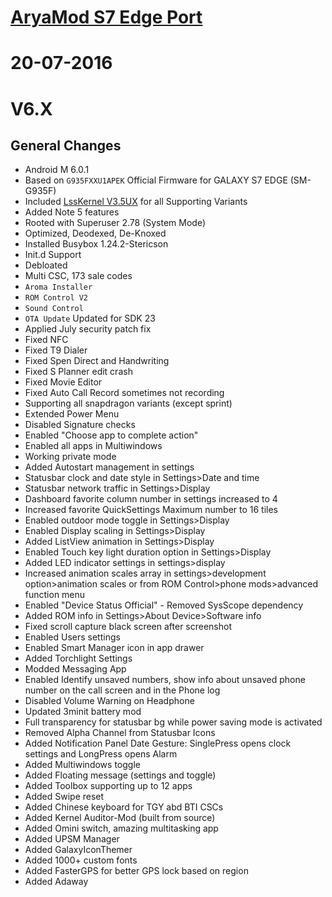 
# [AryaMod S7 Edge Port](http://forum.xda-developers.com/galaxy-note-3/development/rom-aryamod-v1-3-tw-lollipop-5-1-1-t3326976)

# 20-07-2016 
# V6.X
## General Changes
  - Android M 6.0.1
  - Based on `G935FXXU1APEK` Official Firmware for GALAXY S7 EDGE (SM-G935F)
  - Included [LssKernel V3.5UX](http://forum.xda-developers.com/galaxy-note-3/development/kernel-lsskernel-note5ports-soon-6-0-1-t3389886) for all Supporting Variants
  - Added Note 5 features 
  - Rooted with Superuser 2.78 (System Mode)
  - Optimized, Deodexed, De-Knoxed
  - Installed Busybox 1.24.2-Stericson
  - Init.d Support
  - Debloated
  - Multi CSC, 173 sale codes 
  - `Aroma Installer`
  - `ROM Control V2`
  - `Sound Control`
  - `OTA Update` Updated for SDK 23 
  - Applied July security patch fix
  - Fixed NFC
  - Fixed T9 Dialer
  - Fixed Spen Direct and Handwriting
  - Fixed S Planner edit crash
  - Fixed Movie Editor
  - Fixed Auto Call Record sometimes not recording
  - Supporting all snapdragon variants (except sprint)
  - Extended Power Menu
  - Disabled Signature checks
  - Enabled "Choose app to complete action"
  - Enabled all apps in Multiwindows 
  - Working private mode 
  - Added Autostart management in settings
  - Statusbar clock and date style in Settings>Date and time
  - Statusbar network traffic in Settings>Display
  - Dashboard favorite column number in settings increased to 4 
  - Increased favorite QuickSettings Maximum number to 16 tiles
  - Enabled outdoor mode toggle in Settings>Display
  - Enabled Display scaling in Settings>Display
  - Added ListView animation in Settings>Display
  - Enabled Touch key light duration option in Settings>Display
  - Added LED indicator settings in settings>display
  - Increased animation scales array in settings>development option>animation scales or from ROM Control>phone mods>advanced function menu
  - Enabled "Device Status Official" - Removed SysScope dependency
  - Added ROM info in Settings>About Device>Software info 
  - Fixed scroll capture black screen after screenshot
  - Enabled Users settings 
  - Enabled Smart Manager icon in app drawer 
  - Added Torchlight Settings 
  - Modded Messaging App
  - Enabled Identify unsaved numbers, show info about unsaved phone number on the call screen and in the Phone log
  - Disabled Volume Warning on Headphone
  - Updated 3minit battery mod 
  - Full transparency for statusbar bg while power saving mode is activated
  - Removed Alpha Channel from Statusbar Icons
  - Added Notification Panel Date Gesture: SinglePress opens clock settings and LongPress opens Alarm
  - Added Multiwindows toggle
  - Added Floating message (settings and toggle)
  - Added Toolbox supporting up to 12 apps
  - Added Swipe reset 
  - Added Chinese keyboard for TGY abd BTI CSCs 
  - Added Kernel Auditor-Mod (built from source)
  - Added Omini switch, amazing multitasking app
  - Added UPSM Manager 
  - Added GalaxyIconThemer
  - Added 1000+ custom fonts
  - Added FasterGPS for better GPS lock based on region 
  - Added Adaway 

